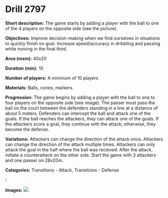 # Drill 2797

**Short description:**
The game starts by adding a player with the ball to one of the 4 players on the opposite side (see the picture).

**Objectives:**
Improve decision-making when we find ourselves in situations to quickly finish on goal. Increase speed/accuracy in dribbling and passing while moving in the final third.

**Area (mxm):**
40x20

**Duration (min):**
10

**Number of players:**
A minimum of 10 players

**Materials:**
Balls, cones, markers.

**Progression:**
The game begins by adding a player with the ball to one to four players on the opposite side (see image). The passer must pass the ball on the court between the defenders standing in a line at a distance of about 5 meters. Defenders can intercept the ball and attack one of the goals. If the ball reaches the attackers, they can attack one of the goals. If the attackers score a goal, they continue with the attack; otherwise, they become the defense.

**Variations:**
Attackers can change the direction of the attack once. Attackers can change the direction of the attack multiple times. Attackers can only attack the goal in the half where the ball was received. After the attack, initiate a counterattack on the other side. Start the game with 3 attackers and one passer on 28x20m.

**Categories:**
Transitions - Attack, Transitions - Defense

**:**


**Images:**
![](https://www.coachingfutsal.com/\images\ac18cf16-2469-448a-82f1-f6da430151c2_TR14.jpg)

